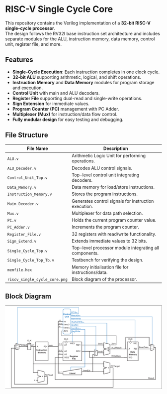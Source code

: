 # RISC-V Single Cycle Core

This repository contains the Verilog implementation of a **32-bit RISC-V single-cycle processor**.  
The design follows the RV32I base instruction set architecture and includes separate modules for the ALU, instruction memory, data memory, control unit, register file, and more.

## Features
- **Single-Cycle Execution**: Each instruction completes in one clock cycle.
- **32-bit ALU** supporting arithmetic, logical, and shift operations.
- **Instruction Memory** and **Data Memory** modules for program storage and execution.
- **Control Unit** with main and ALU decoders.
- **Register File** supporting dual-read and single-write operations.
- **Sign Extension** for immediate values.
- **Program Counter (PC)** management with PC Adder.
- **Multiplexer (Mux)** for instruction/data flow control.
- **Fully modular design** for easy testing and debugging.

## File Structure
| File Name                | Description |
|--------------------------|-------------|
| `ALU.v`                  | Arithmetic Logic Unit for performing operations. |
| `ALU_Decoder.v`          | Decodes ALU control signals. |
| `Control_Unit_Top.v`     | Top-level control unit integrating decoders. |
| `Data_Memory.v`          | Data memory for load/store instructions. |
| `Instruction_Memory.v`   | Stores the program instructions. |
| `Main_Decoder.v`         | Generates control signals for instruction execution. |
| `Mux.v`                  | Multiplexer for data path selection. |
| `PC.v`                   | Holds the current program counter value. |
| `PC_Adder.v`             | Increments the program counter. |
| `Register_File.v`        | 32 registers with read/write functionality. |
| `Sign_Extend.v`          | Extends immediate values to 32 bits. |
| `Single_Cycle_Top.v`     | Top-level processor module integrating all components. |
| `Single_Cycle_Top_Tb.v`  | Testbench for verifying the design. |
| `memfile.hex`            | Memory initialisation file for instructions/data. |
| `riscv_single_cycle_core.png` | Block diagram of the processor. |

## Block Diagram
![RISC-V Single Cycle Core Block Diagram](riscv_single_cycle_core.png)
